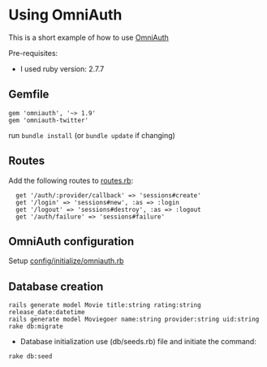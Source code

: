 # Using OmniAuth

This is a short example of how to use [OmniAuth](https://github.com/omniauth/omniauth)

Pre-requisites:

* I used ruby version: 2.7.7

## Gemfile
```
gem 'omniauth', '~> 1.9'
gem 'omniauth-twitter'
```
run `bundle install` (or `bundle update` if changing)

## Routes
Add the following routes to [routes.rb](config/routes.rb):
```
  get '/auth/:provider/callback' => 'sessions#create'
  get '/login' => 'sessions#new', :as => :login
  get '/logout' => 'sessions#destroy', :as => :logout
  get '/auth/failure' => 'sessions#failure'
```

## OmniAuth configuration
Setup [config/initialize/omniauth.rb](config/initialize/omniauth.rb)

## Database creation
```
rails generate model Movie title:string rating:string release_date:datetime
rails generate model Moviegoer name:string provider:string uid:string
rake db:migrate
```

* Database initialization
use (db/seeds.rb) file and initiate the command:
```
rake db:seed
```

## 
